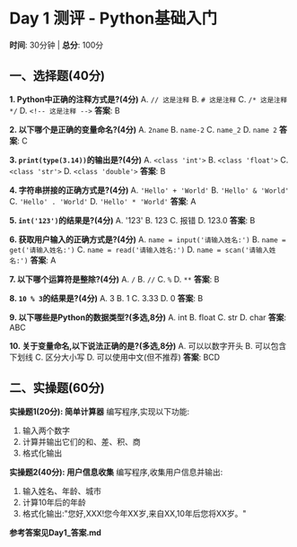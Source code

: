 # Day 1 测评 - Python基础入门

**时间**: 30分钟 | **总分**: 100分

## 一、选择题(40分)

**1. Python中正确的注释方式是?(4分)**
A. `// 这是注释`
B. `# 这是注释`
C. `/* 这是注释 */`
D. `<!-- 这是注释 -->`
**答案**: B

**2. 以下哪个是正确的变量命名?(4分)**
A. `2name`
B. `name-2`
C. `name_2`
D. `name 2`
**答案**: C

**3. `print(type(3.14))`的输出是?(4分)**
A. `<class 'int'>`
B. `<class 'float'>`
C. `<class 'str'>`
D. `<class 'double'>`
**答案**: B

**4. 字符串拼接的正确方式是?(4分)**
A. `'Hello' + 'World'`
B. `'Hello' & 'World'`
C. `'Hello' . 'World'`
D. `'Hello' * 'World'`
**答案**: A

**5. `int('123')`的结果是?(4分)**
A. '123'
B. 123
C. 报错
D. 123.0
**答案**: B

**6. 获取用户输入的正确方式是?(4分)**
A. `name = input('请输入姓名:')`
B. `name = get('请输入姓名:')`
C. `name = read('请输入姓名:')`
D. `name = scan('请输入姓名:')`
**答案**: A

**7. 以下哪个运算符是整除?(4分)**
A. `/`
B. `//`
C. `%`
D. `**`
**答案**: B

**8. `10 % 3`的结果是?(4分)**
A. 3
B. 1
C. 3.33
D. 0
**答案**: B

**9. 以下哪些是Python的数据类型?(多选,8分)**
A. int
B. float
C. str
D. char
**答案**: ABC

**10. 关于变量命名,以下说法正确的是?(多选,8分)**
A. 可以以数字开头
B. 可以包含下划线
C. 区分大小写
D. 可以使用中文(但不推荐)
**答案**: BCD

## 二、实操题(60分)

**实操题1(20分): 简单计算器**
编写程序,实现以下功能:
1. 输入两个数字
2. 计算并输出它们的和、差、积、商
3. 格式化输出

**实操题2(40分): 用户信息收集**
编写程序,收集用户信息并输出:
1. 输入姓名、年龄、城市
2. 计算10年后的年龄
3. 格式化输出:"您好,XXX!您今年XX岁,来自XX,10年后您将XX岁。"

**参考答案见Day1_答案.md**
